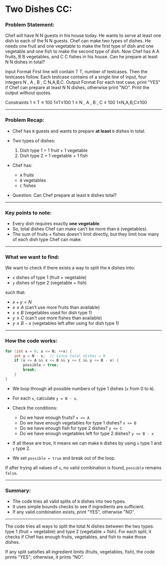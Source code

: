 ﻿# Two Dishes CC:
### Problem Statement:

Chef will have 
N
N guests in his house today. He wants to serve at least one dish to each of the 
N
N guests. Chef can make two types of dishes. He needs one fruit and one vegetable to make the first type of dish and one vegetable and one fish to make the second type of dish. Now Chef has 
A
A fruits, 
B
B vegetables, and 
C
C fishes in his house. Can he prepare at least 
N
N dishes in total?

Input Format
First line will contain 
T
T, number of testcases. Then the testcases follow.
Each testcase contains of a single line of input, four integers 
N
,
A
,
B
,
C
N,A,B,C.
Output Format
For each test case, print "YES" if Chef can prepare at least 
N
N dishes, otherwise print "NO". Print the output without quotes.

Constraints
1
≤
T
≤
100
1≤T≤100
1
≤
N
,
A
,
B
,
C
≤
100
1≤N,A,B,C≤100


---

### Problem Recap:

* Chef has `N` guests and wants to prepare **at least** `N` dishes in total.
* Two types of dishes:

  1. Dish type 1 = 1 fruit + 1 vegetable
  2. Dish type 2 = 1 vegetable + 1 fish
* Chef has:

  * `A` fruits
  * `B` vegetables
  * `C` fishes
* Question: Can Chef prepare at least `N` dishes total?

---

### Key points to note:

* Every dish requires exactly **one vegetable**.
* So, total dishes Chef can make can’t be more than `B` (vegetables).
* The sum of fruits + fishes doesn't limit directly, but they limit how many of each dish type Chef can make.

---

### What we want to find:

We want to check if there exists a way to split the `N` dishes into:

* `x` dishes of type 1 (fruit + vegetable)
* `y` dishes of type 2 (vegetable + fish)

such that:

* $x + y = N$
* $x \leq A$ (can’t use more fruits than available)
* $x \leq B$ (vegetables used for dish type 1)
* $y \leq C$ (can’t use more fishes than available)
* $y \leq B - x$ (vegetables left after using for dish type 1)

---

### How the code works:

```cpp
for (int x = 0; x <= N; ++x) {
    int y = N - x;  // Since total dishes = N
    if (x <= A && x <= B && y <= C && y <= B - x) {
        possible = true;
        break;
    }
}
```

* We loop through all possible numbers of type 1 dishes (`x` from 0 to `N`).
* For each `x`, calculate `y = N - x`.
* Check the conditions:

  * Do we have enough fruits? `x <= A`
  * Do we have enough vegetables for type 1 dishes? `x <= B`
  * Do we have enough fish for type 2 dishes? `y <= C`
  * Do we have enough vegetables left for type 2 dishes? `y <= B - x`
* If all these are true, it means we can make `N` dishes by using `x` type 1 and `y` type 2.
* We set `possible = true` and break out of the loop.

If after trying all values of `x`, no valid combination is found, `possible` remains `false`.

---

### Summary:

* The code tries all valid splits of `N` dishes into two types.
* It uses simple bounds checks to see if ingredients are sufficient.
* If any valid combination exists, print "YES", otherwise "NO".

---



 
The code tries all ways to split the total N dishes between the two types: type 1 (fruit + vegetable) and type 2 (vegetable + fish). For each split, it checks if Chef has enough fruits, vegetables, and fish to make those dishes.

If any split satisfies all ingredient limits (fruits, vegetables, fish), the code prints "YES"; otherwise, it prints "NO".
